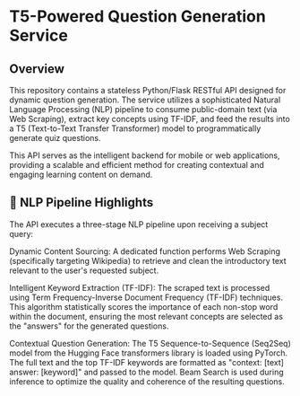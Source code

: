 # T5-Powered Question Generation Service
## Overview

This repository contains a stateless Python/Flask RESTful API designed for dynamic question generation.
The service utilizes a sophisticated Natural Language Processing (NLP) pipeline to consume public-domain text (via Web Scraping), extract key concepts using TF-IDF, and feed the results into a T5 (Text-to-Text Transfer Transformer) model to programmatically generate quiz questions.

This API serves as the intelligent backend for mobile or web applications, providing a scalable and efficient method for creating contextual and engaging learning content on demand.

## 🚀 NLP Pipeline Highlights

The API executes a three-stage NLP pipeline upon receiving a subject query:

Dynamic Content Sourcing: A dedicated function performs Web Scraping (specifically targeting Wikipedia) to retrieve and clean the introductory text relevant to the user's requested subject.

Intelligent Keyword Extraction (TF-IDF): The scraped text is processed using Term Frequency-Inverse Document Frequency (TF-IDF) techniques. This algorithm statistically scores the importance of each non-stop word within the document, ensuring the most relevant concepts are selected as the "answers" for the generated questions.

Contextual Question Generation: The T5 Sequence-to-Sequence (Seq2Seq) model from the Hugging Face transformers library is loaded using PyTorch. The full text and the top TF-IDF keywords are formatted as "context: [text] answer: [keyword]" and passed to the model. Beam Search is used during inference to optimize the quality and coherence of the resulting questions.
